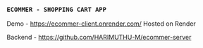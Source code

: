 

### `ECOMMER - SHOPPING CART APP`

Demo - https://ecommer-client.onrender.com/
Hosted on Render

Backend - https://github.com/HARIMUTHU-M/ecommer-server



